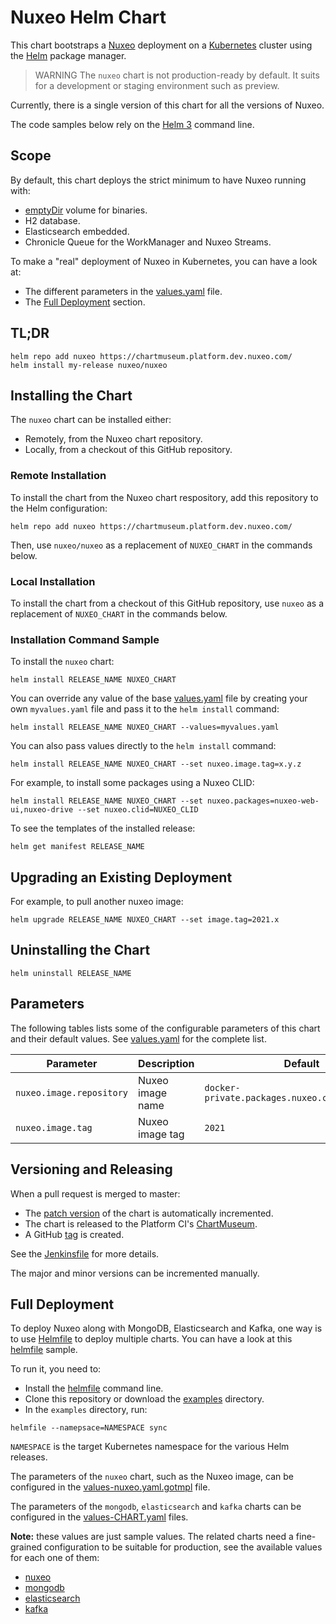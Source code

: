 # Nuxeo Helm Chart

This chart bootstraps a [Nuxeo](https://github.com/nuxeo/nuxeo-lts/tree/2021/docker) deployment on a [Kubernetes](https://kubernetes.io/) cluster using the [Helm](https://helm.sh/) package manager.

> WARNING
The `nuxeo` chart is not production-ready by default.
It suits for a development or staging environment such as preview.

Currently, there is a single version of this chart for all the versions of Nuxeo.

The code samples below rely on the [Helm 3](https://helm.sh/docs/helm/helm/) command line.

## Scope

By default, this chart deploys the strict minimum to have Nuxeo running with:

- [emptyDir](https://kubernetes.io/docs/concepts/storage/volumes/#emptydir) volume for binaries.
- H2 database.
- Elasticsearch embedded.
- Chronicle Queue for the WorkManager and Nuxeo Streams.

To make a "real" deployment of Nuxeo in Kubernetes, you can have a look at:

- The different parameters in the [values.yaml](nuxeo/values.yaml) file.
- The [Full Deployment](#full-deployment) section.

## TL;DR

```shell
helm repo add nuxeo https://chartmuseum.platform.dev.nuxeo.com/
helm install my-release nuxeo/nuxeo
```

## Installing the Chart

The `nuxeo` chart can be installed either:

- Remotely, from the Nuxeo chart repository.
- Locally, from a checkout of this GitHub repository.

### Remote Installation

To install the chart from the Nuxeo chart respository, add this repository to the Helm configuration:

```shell
helm repo add nuxeo https://chartmuseum.platform.dev.nuxeo.com/
```

Then, use `nuxeo/nuxeo` as a replacement of `NUXEO_CHART` in the commands below.

### Local Installation

To install the chart from a checkout of this GitHub repository, use `nuxeo` as a replacement of `NUXEO_CHART` in the commands below.

### Installation Command Sample

To install the `nuxeo` chart:

```shell
helm install RELEASE_NAME NUXEO_CHART
```

You can override any value of the base [values.yaml](nuxeo/values.yaml) file by creating your own `myvalues.yaml` file and pass it to the `helm install` command:

```shell
helm install RELEASE_NAME NUXEO_CHART --values=myvalues.yaml
```

You can also pass values directly to the `helm install` command:

```shell
helm install RELEASE_NAME NUXEO_CHART --set nuxeo.image.tag=x.y.z
```

For example, to install some packages using a Nuxeo CLID:

```shell
helm install RELEASE_NAME NUXEO_CHART --set nuxeo.packages=nuxeo-web-ui,nuxeo-drive --set nuxeo.clid=NUXEO_CLID
```

To see the templates of the installed release:

```shell
helm get manifest RELEASE_NAME
```

## Upgrading an Existing Deployment

For example, to pull another nuxeo image:

```shell
helm upgrade RELEASE_NAME NUXEO_CHART --set image.tag=2021.x
```

## Uninstalling the Chart

```shell
helm uninstall RELEASE_NAME
```

## Parameters

The following tables lists some of the configurable parameters of this chart and their default values. See [values.yaml](nuxeo/values.yaml) for the complete list.

| Parameter                   | Description                             | Default                                         |
| --------------------------- | --------------------------------------- | ----------------------------------------------- |
| `nuxeo.image.repository`    | Nuxeo image name                        | `docker-private.packages.nuxeo.com/nuxeo/nuxeo` |
| `nuxeo.image.tag`           | Nuxeo image tag                         | `2021`                                          |

## Versioning and Releasing

When a pull request is merged to master:

- The [patch version](nuxeo/Chart.yaml#L4) of the chart is automatically incremented.
- The chart is released to the Platform CI's [ChartMuseum](https://chartmuseum.platform.dev.nuxeo.com/).
- A GitHub [tag](https://github.com/nuxeo/nuxeo-helm-chart/tags) is created.

See the [Jenkinsfile](./Jenkinsfile) for more details.

The major and minor versions can be incremented manually.

## Full Deployment

To deploy Nuxeo along with MongoDB, Elasticsearch and Kafka, one way is to use [Helmfile](https://github.com/roboll/helmfile) to deploy multiple charts. You can have a look at this [helmfile](./examples/helmfile.yaml) sample.

To run it, you need to:

- Install the [helmfile](https://github.com/roboll/helmfile#installation) command line.
- Clone this repository or download the [examples](./examples) directory.
- In the `examples` directory, run:

```shell
helmfile --namepsace=NAMESPACE sync
```

`NAMESPACE` is the target Kubernetes namespace for the various Helm releases.

The parameters of the `nuxeo` chart, such as the Nuxeo image, can be configured in the [values-nuxeo.yaml.gotmpl](./examples/values-nuxeo.yaml.gotmpl) file.

The parameters of the `mongodb`, `elasticsearch` and `kafka` charts can be configured in the [values-CHART.yaml](./examples) files.

**Note:** these values are just sample values. The related charts need a fine-grained configuration to be suitable for production, see the available values for each one of them:

- [nuxeo](nuxeo/values.yaml)
- [mongodb](https://github.com/bitnami/charts/blob/master/bitnami/mongodb/values.yaml)
- [elasticsearch](https://github.com/elastic/helm-charts/blob/master/elasticsearch/values.yaml)
- [kafka](https://github.com/bitnami/charts/blob/master/bitnami/kafka/values.yaml)
